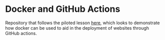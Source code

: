 # Docker and GitHub Actions

Repository that follows the piloted lesson [here](https://carpentries-incubator.github.io/docker-introduction/e01-github-actions/), which looks to demonstrate how docker can be used to aid in the deployment of websites through GitHub actions.